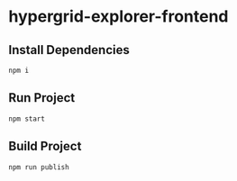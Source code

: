 # hypergrid-explorer-frontend

## Install Dependencies

```
npm i
```

## Run Project

```
npm start
```

## Build Project

```
npm run publish
```